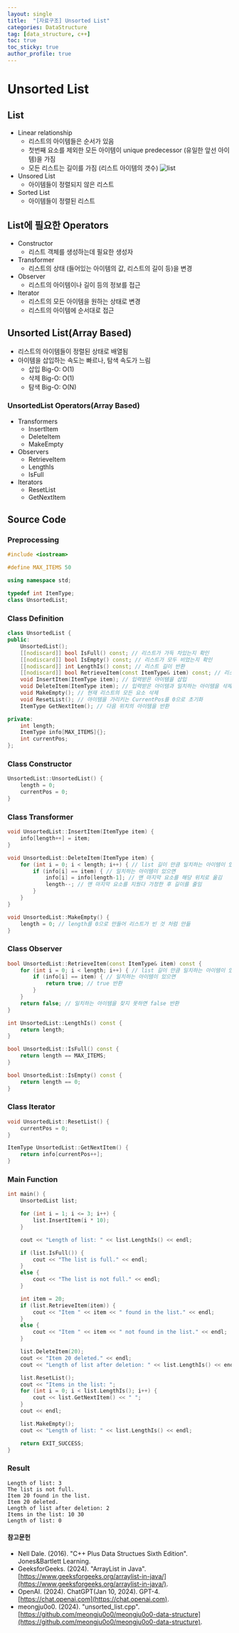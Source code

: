 ```yaml
---
layout: single
title:  "[자료구조] Unsorted List"
categories: DataStructure
tag: [data_structure, c++]
toc: true
toc_sticky: true
author_profile: true
---
```


# Unsorted List

## List
- Linear relationship
    - 리스트의 아이템들은 순서가 있음
    - 첫번째 요소를 제외한 모든 아이템이 unique predecessor (유일한 앞선 아이템)을 가짐
    - 모든 리스트는 길이를 가짐 (리스트 아이템의 갯수)
![list](https://media.geeksforgeeks.org/wp-content/uploads/20230404164103/ArrayList_Integer_in_Java.webp)
- Unsored List
    - 아이템들이 정렬되지 않은 리스트
- Sorted List
    - 아이템들이 정렬된 리스트

## List에 필요한 Operators
- Constructor
    - 리스트 객체를 생성하는데 필요한 생성자
- Transformer
    - 리스트의 상태 (들어있는 아이템의 값, 리스트의 길이 등)을 변경
- Observer
    - 리스트의 아이템이나 길이 등의 정보를 접근
- Iterator
    - 리스트의 모든 아이템을 원하는 상태로 변경
    - 리스트의 아이템에 순서대로 접근

## Unsorted List(Array Based)
- 리스트의 아이템들이 정렬된 상태로 배열됨
- 아이템을 삽입하는 속도는 빠르나, 탐색 속도가 느림
    - 삽입 Big-O: O(1)
    - 삭제 Big-O: O(1)
    - 탐색 Big-O: O(N)

### UnsortedList Operators(Array Based)
- Transformers
    - InsertItem
    - DeleteItem
    - MakeEmpty
- Observers
    - RetrieveItem
    - LengthIs
    - IsFull
- Iterators
    - ResetList
    - GetNextItem

## Source Code
### Preprocessing
```cpp
#include <iostream>

#define MAX_ITEMS 50

using namespace std;

typedef int ItemType;
class UnsortedList;
```

### Class Definition
```cpp
class UnsortedList {
public:
    UnsortedList();
    [[nodiscard]] bool IsFull() const; // 리스트가 가득 차있는지 확인
    [[nodiscard]] bool IsEmpty() const; // 리스트가 모두 비었는지 확인
    [[nodiscard]] int LengthIs() const; // 리스트 길이 반환
    [[nodiscard]] bool RetrieveItem(const ItemType& item) const; // 리스트에 파라미터로 준 아이템이 있는지 확인
    void InsertItem(ItemType item); // 입력받은 아이템을 삽입
    void DeleteItem(ItemType item); // 입력받은 아이템과 일치하는 아이템을 삭제
    void MakeEmpty(); // 현재 리스트의 모든 요소 삭제
    void ResetList(); // 아이템을 가리키는 CurrentPos를 0으로 초기화
    ItemType GetNextItem(); // 다음 위치의 아이템을 반환

private:
    int length;
    ItemType info[MAX_ITEMS]{};
    int currentPos;
};
```

### Class Constructor
```cpp
UnsortedList::UnsortedList() {
    length = 0;
    currentPos = 0;
}
```

### Class Transformer
```cpp
void UnsortedList::InsertItem(ItemType item) {
    info[length++] = item;
}
```

```cpp
void UnsortedList::DeleteItem(ItemType item) {
    for (int i = 0; i < length; i++) { // list 길이 만큼 일치하는 아이템이 있는지 탐색
        if (info[i] == item) { // 일치하는 아이템이 있으면
            info[i] = info[length-1]; // 맨 마지막 요소를 해당 위치로 옮김
            length--; // 맨 마지막 요소를 지웠다 가정한 후 길이를 줄임
        }
    }
}
```

```cpp
void UnsortedList::MakeEmpty() {
    length = 0; // length를 0으로 만들어 리스트가 빈 것 처럼 만듦
}
```

### Class Observer
```cpp
bool UnsortedList::RetrieveItem(const ItemType& item) const {
    for (int i = 0; i < length; i++) { // list 길이 만큼 일치하는 아이템이 있는지 탐색
        if (info[i] == item) { // 일치하는 아이템이 있으면
            return true; // true 반환
        }
    }
    return false; // 일치하는 아이템을 찾지 못하면 false 반환
}
```

```cpp
int UnsortedList::LengthIs() const {
    return length;
}
```

```cpp
bool UnsortedList::IsFull() const {
    return length == MAX_ITEMS;
}
```

```cpp
bool UnsortedList::IsEmpty() const {
    return length == 0;
}
```

### Class Iterator
```cpp
void UnsortedList::ResetList() {
    currentPos = 0;
}
```

```cpp
ItemType UnsortedList::GetNextItem() {
    return info[currentPos++];
}
```

### Main Function
```cpp
int main() {
    UnsortedList list;

    for (int i = 1; i <= 3; i++) {
        list.InsertItem(i * 10);
    }

    cout << "Length of list: " << list.LengthIs() << endl;

    if (list.IsFull()) {
        cout << "The list is full." << endl;
    }
    else {
        cout << "The list is not full." << endl;
    }

    int item = 20;
    if (list.RetrieveItem(item)) {
        cout << "Item " << item << " found in the list." << endl;
    }
    else {
        cout << "Item " << item << " not found in the list." << endl;
    }

    list.DeleteItem(20);
    cout << "Item 20 deleted." << endl;
    cout << "Length of list after deletion: " << list.LengthIs() << endl;

    list.ResetList();
    cout << "Items in the list: ";
    for (int i = 0; i < list.LengthIs(); i++) {
        cout << list.GetNextItem() << " ";
    }
    cout << endl;

    list.MakeEmpty();
    cout << "Length of list: " << list.LengthIs() << endl;

    return EXIT_SUCCESS;
}
```

### Result
```
Length of list: 3
The list is not full.
Item 20 found in the list.
Item 20 deleted.
Length of list after deletion: 2
Items in the list: 10 30
Length of list: 0
```

#### 참고문헌
- Nell Dale. (2016). "C++ Plus Data Structues Sixth Edition". Jones&Bartlett Learning.
- GeeksforGeeks. (2024). "ArrayList in Java". [https://www.geeksforgeeks.org/arraylist-in-java/](https://www.geeksforgeeks.org/arraylist-in-java/).
- OpenAI. (2024). ChatGPT(Jan 10, 2024). GPT-4. [https://chat.openai.com](https://chat.openai.com).
- meongju0o0. (2024). "unsorted_list.cpp". [https://github.com/meongju0o0/meongju0o0-data-structure](https://github.com/meongju0o0/meongju0o0-data-structure).